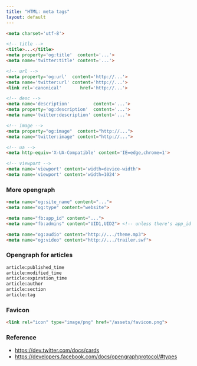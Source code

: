 ```yaml
---
title: "HTML: meta tags"
layout: default
---
```


```html
<meta charset='utf-8'>

<!-- title -->
<title>...</title>
<meta property='og:title'  content='...'>
<meta name='twitter:title' content='...'>

<!-- url -->
<meta property='og:url'  content='http://...'>
<meta name='twitter:url' content='http://...'>
<link rel='canonical'       href='http://...'>

<!-- desc -->
<meta name='description'         content='...'>
<meta property='og:description'  content='...'>
<meta name='twitter:description' content='...'>

<!-- image -->
<meta property="og:image"  content="http://...">
<meta name="twitter:image" content="http://...">

<!-- ua -->
<meta http-equiv='X-UA-Compatible' content='IE=edge,chrome=1'>

<!-- viewport -->
<meta name='viewport' content='width=device-width'>
<meta name='viewport' content='width=1024'>
```

### More opengraph

```html
<meta name="og:site_name" content="...">
<meta name="og:type" content="website">

<meta name="fb:app_id" content="...">
<meta name="fb:admins" content="UID1,UID2"> <!-- unless there's app_id -->

<meta name="og:audio" content="http://.../theme.mp3">
<meta name="og:video" content="http://.../trailer.swf">
```

### Opengraph for articles

```html
article:published_time
article:modified_time
article:expiration_time
article:author
article:section
article:tag
```

### Favicon

```html
<link rel="icon" type="image/png" href="/assets/favicon.png">
```

### Reference

 * https://dev.twitter.com/docs/cards
 * https://developers.facebook.com/docs/opengraphprotocol/#types
